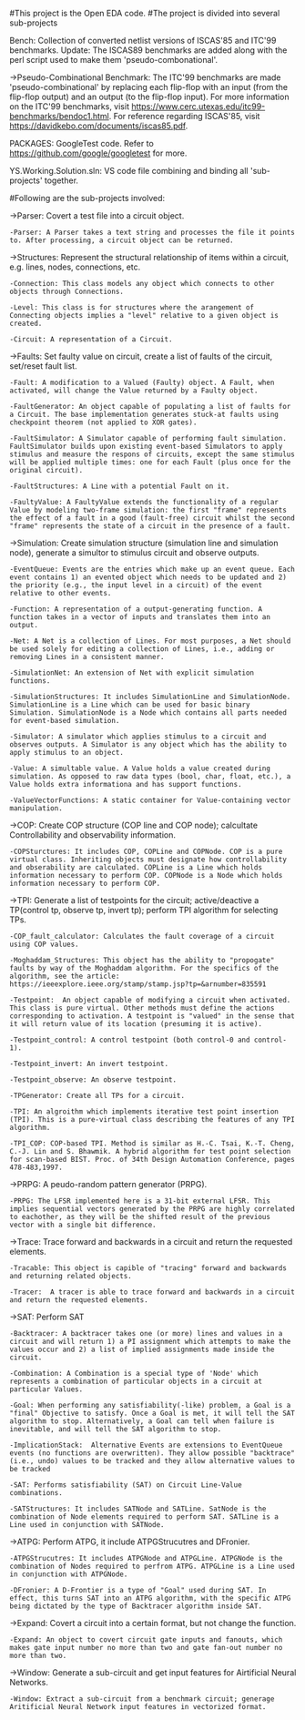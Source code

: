 #This project is the Open EDA code.
#The project is divided into several sub-projects

Bench: Collection of converted netlist versions of ISCAS'85 and ITC'99 benchmarks. 
Update: The ISCAS89 benchmarks are added along with the perl script used to make them 'pseudo-combonational'.

->Pseudo-Combinational Benchmark: The ITC'99 benchmarks are made 'pseudo-combinational' by replacing each flip-flop with an input (from the flip-flop output) and an output (to the flip-flop input). For more information on the ITC'99 benchmarks, visit https://www.cerc.utexas.edu/itc99-benchmarks/bendoc1.html. For reference regarding ISCAS'85, visit https://davidkebo.com/documents/iscas85.pdf.



PACKAGES: GoogleTest code. Refer to https://github.com/google/googletest for more.

YS.Working.Solution.sln: VS code file combining and binding all 'sub-projects' together.

#Following are the sub-projects involved:

->Parser: Covert a test file into a circuit object.
	
	-Parser: A Parser takes a text string and processes the file it points to. After processing, a circuit object can be returned.

->Structures: Represent the structural relationship of items within a circuit, e.g. lines, nodes, connections, etc.
	
	-Connection: This class models any object which connects to other objects through Connections.
	
	-Level: This class is for structures where the arangement of Connecting objects implies a "level" relative to a given object is created.
	
	-Circuit: A representation of a Circuit.

->Faults: Set faulty value on circuit, create a list of faults of the circuit, set/reset fault list.
	
	-Fault: A modification to a Valued (Faulty) object. A Fault, when activated, will change the Value returned by a Faulty object.
	
	-FaultGenerator: An object capable of populating a list of faults for a Circuit. The base implementation generates stuck-at faults using checkpoint theorem (not applied to XOR gates).
	
	-FaultSimulator: A Simulator capable of performing fault simulation. FaultSimulator builds upon existing event-based Simulators to apply stimulus and measure the respons of circuits, except the same stimulus will be applied multiple times: one for each Fault (plus once for the original circuit).
	
	-FaultStructures: A Line with a potential Fault on it.
	
	-FaultyValue: A FaultyValue extends the functionality of a regular Value by modeling two-frame simulation: the first "frame" represents the effect of a fault in a good (fault-free) circuit whilst the second "frame" represents the state of a circuit in the presence of a fault.

->Simulation: Create simulation structure (simulation line and simulation node), generate a simultor to stimulus circuit and observe outputs.
	
	-EventQueue: Events are the entries which make up an event queue. Each event contains 1) an evented object which needs to be updated and 2) the priority (e.g., the input level in a circuit) of the event relative to other events.
	
	-Function: A representation of a output-generating function. A function takes in a vector of inputs and translates them into an output.
	
	-Net: A Net is a collection of Lines. For most purposes, a Net should be used solely for editing a collection of Lines, i.e., adding or removing Lines in a consistent manner.
	
	-SimulationNet: An extension of Net with explicit simulation functions.
	
	-SimulationStructures: It includes SimulationLine and SimulationNode. SimulationLine is a Line which can be used for basic binary Simulation. SimulationNode is a Node which contains all parts needed for event-based simulation.
	
	-Simulator: A simulator which applies stimulus to a circuit and observes outputs. A Simulator is any object which has the ability to apply stimulus to an object.
	
	-Value: A simultable value. A Value holds a value created during simulation. As opposed to raw data types (bool, char, float, etc.), a Value holds extra informationa and has support functions.
	
	-ValueVectorFunctions: A static container for Value-containing vector manipulation.
	
->COP: Create COP structure (COP line and COP node); calcultate Controllability and observability information.
	
	-COPSturctures: It includes COP, COPLine and COPNode. COP is a pure virtual class. Inheriting objects must designate how controllability and obserability are calculated. COPLine is a Line which holds information necessary to perform COP. COPNode is a Node which holds information necessary to perform COP.

->TPI: Generate a list of testpoints for the circuit; active/deactive a TP(control tp, observe tp, invert tp); perform TPI algorithm for selecting TPs.
	
	-COP_fault_calculator: Calculates the fault coverage of a circuit using COP values.
	
	-Moghaddam_Structures: This object has the ability to "propogate" faults by way of the Moghaddam algorithm. For the specifics of the algorithm, see the article: https://ieeexplore.ieee.org/stamp/stamp.jsp?tp=&arnumber=835591
	
	-Testpoint:  An object capable of modifying a circuit when activated. This class is pure virtual. Other methods must define the actions corresponding to activation. A testpoint is "valued" in the sense that it will return value of its location (presuming it is active).
	
	-Testpoint_control: A control testpoint (both control-0 and control-1).
	
	-Testpoint_invert: An invert testpoint.
	
	-Testpoint_observe: An observe testpoint.
	
	-TPGenerator: Create all TPs for a circuit.
	
	-TPI: An algroithm which implements iterative test point insertion (TPI). This is a pure-virtual class describing the features of any TPI algorithm.
	
	-TPI_COP: COP-based TPI. Method is similar as H.-C. Tsai, K.-T. Cheng, C.-J. Lin and S. Bhawmik. A hybrid algorithm for test point selection for scan-based BIST. Proc. of 34th Design Automation Conference, pages 478-483,1997.

->PRPG: A peudo-random pattern generator (PRPG). 
	
	-PRPG: The LFSR implemented here is a 31-bit external LFSR. This implies sequential vectors generated by the PRPG are highly correlated to eachother, as they will be the shifted result of the previous vector with a single bit difference.

->Trace: Trace forward and backwards in a circuit and return the requested elements.
	
	-Tracable: This object is capible of "tracing" forward and backwards and returning related objects.
	
	-Tracer:  A tracer is able to trace forward and backwards in a circuit and return the requested elements.
	
->SAT: Perform SAT
	
	-Backtracer: A backtracer takes one (or more) lines and values in a circuit and will return 1) a PI assignment which attempts to make the values occur and 2) a list of implied assignments made inside the circuit.
	
	-Combination: A Combination is a special type of 'Node' which represents a combination of particular objects in a circuit at particular Values.
	
	-Goal: When performing any satisfiability(-like) problem, a Goal is a "final" Objective to satisfy. Once a Goal is met, it will tell the SAT algorithm to stop. Alternatively, a Goal can tell when failure is inevitable, and will tell the SAT algorithm to stop.
	
	-ImplicationStack:  Alternative Events are extensions to EventQueue events (no functions are overwritten). They allow possible "backtrace" (i.e., undo) values to be tracked and they allow alternative values to be tracked
	
	-SAT: Performs satisfiability (SAT) on Circuit Line-Value combinations.
	
	-SATStructures: It includes SATNode and SATLine. SatNode is the combination of Node elements required to perform SAT. SATLine is a Line used in conjunction with SATNode.

->ATPG: Perform ATPG, it include ATPGStrucutres and DFronier.
	
	-ATPGStrucutres: It includes ATPGNode and ATPGLine. ATPGNode is the combination of Nodes required to perfrom ATPG. ATPGLine is a Line used in conjunction with ATPGNode.
	
	-DFronier: A D-Frontier is a type of "Goal" used during SAT. In effect, this turns SAT into an ATPG algorithm, with the specific ATPG being dictated by the type of Backtracer algorithm inside SAT.

->Expand: Covert a circuit into a certain format, but not change the function. 
	
	-Expand: An object to covert circuit gate inputs and fanouts, which makes gate input number no more than two and gate fan-out number no more than two.
	
->Window: Generate a sub-circuit and get input features for Airtificial Neural Networks.
	
	-Window: Extract a sub-circuit from a benchmark circuit; generage Aritificial Neural Network input features in vectorized format.
